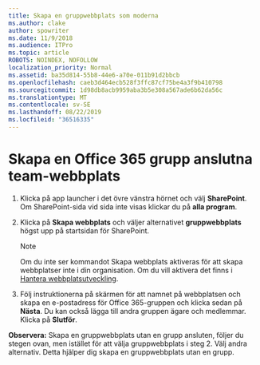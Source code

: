 ```yaml
---
title: Skapa en gruppwebbplats som moderna
ms.author: clake
author: spowriter
ms.date: 11/9/2018
ms.audience: ITPro
ms.topic: article
ROBOTS: NOINDEX, NOFOLLOW
localization_priority: Normal
ms.assetid: ba35d814-55b8-44e6-a70e-011b91d2bbcb
ms.openlocfilehash: caeb3d464ecb528f3ffc87cf75be4a3f9b410798
ms.sourcegitcommit: 1d98db8acb9959aba3b5e308a567ade6b62da56c
ms.translationtype: MT
ms.contentlocale: sv-SE
ms.lasthandoff: 08/22/2019
ms.locfileid: "36516335"
---
```

# <a name="create-an-office-365-group-connected-team-site"></a>Skapa en Office 365 grupp anslutna team-webbplats

1. Klicka på app launcher i det övre vänstra hörnet och välj **SharePoint**. Om SharePoint-sida vid sida inte visas klickar du på **alla program**.
    
2. Klicka på **Skapa webbplats** och väljer alternativet **gruppwebbplats** högst upp på startsidan för SharePoint. 
    
    > [!NOTE]
    > Om du inte ser kommandot Skapa webbplats aktiveras för att skapa webbplatser inte i din organisation. Om du vill aktivera det finns i [Hantera webbplatsutveckling](https://go.microsoft.com/fwlink/?linkid=2009644). 
  
3. Följ instruktionerna på skärmen för att namnet på webbplatsen och skapa en e-postadress för Office 365-gruppen och klicka sedan på **Nästa**. Du kan också lägga till andra gruppen ägare och medlemmar. Klicka på **Slutför**.
  
 **Observera:** Skapa en gruppwebbplats utan en grupp ansluten, följer du stegen ovan, men istället för att välja gruppwebbplats i steg 2. Välj andra alternativ. Detta hjälper dig skapa en gruppwebbplats utan en grupp. 
    

